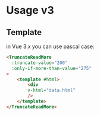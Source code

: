 # Usage v3
## Template
in Vue 3.x you can use pascal case:
```html
<TruncateReadMore
  :truncate-value="200"
  :only-if-more-than-value="275"
>
    <template #html>
        <div
        v-html="data.html"
        />
    </template>
</TruncateReadMore>
```
